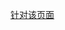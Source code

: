 ﻿[针对该页面](http://developer.xamarin.com/guides/cross-platform/getting_started/installation/uninstalling_xamarin/ "Markdown")